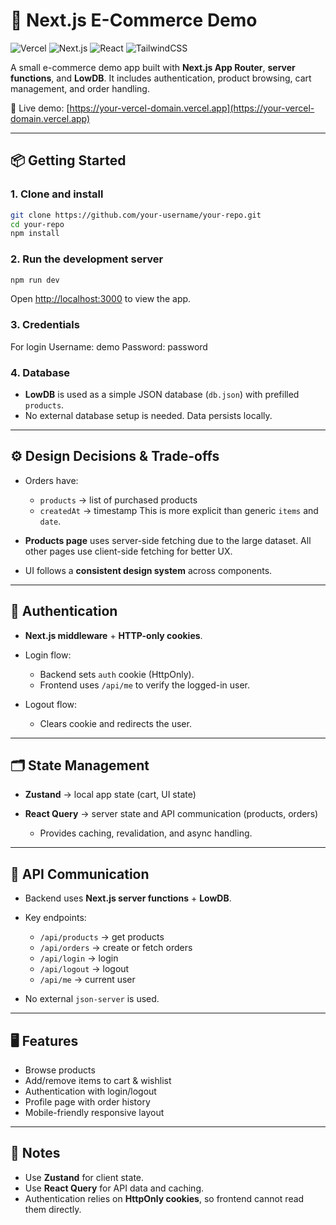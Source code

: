 # 🛒 Next.js E-Commerce Demo

![Vercel](https://img.shields.io/badge/deploy-vercel-blue)
![Next.js](https://img.shields.io/badge/next.js-15-black)
![React](https://img.shields.io/badge/react-19-blue)
![TailwindCSS](https://img.shields.io/badge/tailwindcss-4-green)

A small e-commerce demo app built with **Next.js App Router**, **server functions**, and **LowDB**.
It includes authentication, product browsing, cart management, and order handling.

🚀 Live demo: [https://your-vercel-domain.vercel.app](https://your-vercel-domain.vercel.app)

---

## 📦 Getting Started

### 1. Clone and install

```bash
git clone https://github.com/your-username/your-repo.git
cd your-repo
npm install
```

### 2. Run the development server

```bash
npm run dev
```

Open [http://localhost:3000](http://localhost:3000) to view the app.

### 3. Credentials

For login
Username: demo
Password: password

### 4. Database

- **LowDB** is used as a simple JSON database (`db.json`) with prefilled `products`.
- No external database setup is needed. Data persists locally.

---

## ⚙️ Design Decisions & Trade-offs

- Orders have:

  - `products` → list of purchased products
  - `createdAt` → timestamp
    This is more explicit than generic `items` and `date`.

- **Products page** uses server-side fetching due to the large dataset.
  All other pages use client-side fetching for better UX.

- UI follows a **consistent design system** across components.

---

## 🔐 Authentication

- **Next.js middleware** + **HTTP-only cookies**.
- Login flow:

  - Backend sets `auth` cookie (HttpOnly).
  - Frontend uses `/api/me` to verify the logged-in user.

- Logout flow:

  - Clears cookie and redirects the user.

---

## 🗂️ State Management

- **Zustand** → local app state (cart, UI state)
- **React Query** → server state and API communication (products, orders)

  - Provides caching, revalidation, and async handling.

---

## 🔌 API Communication

- Backend uses **Next.js server functions** + **LowDB**.

- Key endpoints:

  - `/api/products` → get products
  - `/api/orders` → create or fetch orders
  - `/api/login` → login
  - `/api/logout` → logout
  - `/api/me` → current user

- No external `json-server` is used.

---

## 🖥️ Features

- Browse products
- Add/remove items to cart & wishlist
- Authentication with login/logout
- Profile page with order history
- Mobile-friendly responsive layout

---

## 📝 Notes

- Use **Zustand** for client state.
- Use **React Query** for API data and caching.
- Authentication relies on **HttpOnly cookies**, so frontend cannot read them directly.
